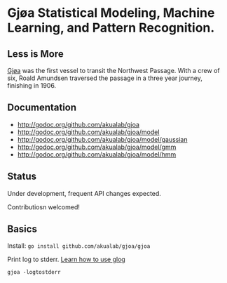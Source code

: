 # Gjøa Statistical Modeling, Machine Learning, and Pattern Recognition.

## Less is More

[Gjøa](http://en.wikipedia.org/wiki/Gj%C3%B8a) was the first vessel to transit the Northwest Passage. With a crew of six, Roald Amundsen traversed the passage in a three year journey, finishing in 1906.

## Documentation
  * http://godoc.org/github.com/akualab/gjoa
  * http://godoc.org/github.com/akualab/gjoa/model
  * http://godoc.org/github.com/akualab/gjoa/model/gaussian
  * http://godoc.org/github.com/akualab/gjoa/model/gmm
  * http://godoc.org/github.com/akualab/gjoa/model/hmm

## Status

Under development, frequent API changes expected.

Contributiosn welcomed!

## Basics

Install: `go install github.com/akualab/gjoa/gjoa`

Print log to stderr. [Learn how to use glog](http://google-glog.googlecode.com/svn/trunk/doc/glog.html)
```
gjoa -logtostderr
```
